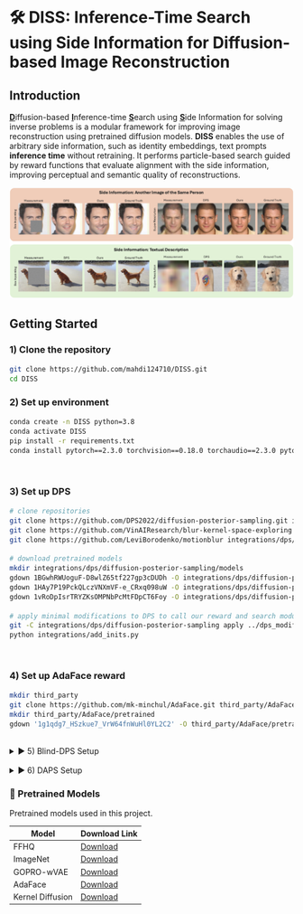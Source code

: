 # 🛠️ DISS: Inference-Time Search using Side Information for Diffusion-based Image Reconstruction

## Introduction
<ins>**D**</ins>iffusion-based <ins>**I**</ins>nference-time <ins>**S**</ins>earch using <ins>**S**</ins>ide Information for solving inverse problems is a modular framework for improving image reconstruction using pretrained diffusion models.
**DISS** enables the use of arbitrary side information, such as identity embeddings, text prompts **inference time** without retraining. It performs particle-based search guided by reward functions that evaluate alignment with the side information, improving perceptual and semantic quality of reconstructions.

<p align="center">
  <img src="images/teaser.jpg" alt="Teaser" width="800"/>
</p>

## Getting Started
### 1) Clone the repository
```bash
git clone https://github.com/mahdi124710/DISS.git
cd DISS
````

### 2) Set up environment
```bash
conda create -n DISS python=3.8
conda activate DISS
pip install -r requirements.txt
conda install pytorch==2.3.0 torchvision==0.18.0 torchaudio==2.3.0 pytorch-cuda=12.1 -c pytorch -c nvidia
````
<br />

### 3) Set up DPS
```bash
# clone repositories
git clone https://github.com/DPS2022/diffusion-posterior-sampling.git integrations/dps/diffusion-posterior-sampling
git clone https://github.com/VinAIResearch/blur-kernel-space-exploring integrations/dps/diffusion-posterior-sampling/bkse
git clone https://github.com/LeviBorodenko/motionblur integrations/dps/diffusion-posterior-sampling/motionblur

# download pretrained models
mkdir integrations/dps/diffusion-posterior-sampling/models
gdown 1BGwhRWUoguF-D8wlZ65tf227gp3cDUDh -O integrations/dps/diffusion-posterior-sampling/models/ffhq_10m.pt
gdown 1HAy7P19PckQLczVNXmVF-e_CRxq098uW -O integrations/dps/diffusion-posterior-sampling/models/imagenet256.pt
gdown 1vRoDpIsrTRYZKsOMPNbPcMtFDpCT6Foy -O integrations/dps/diffusion-posterior-sampling/bkse/experiments/pretrained/GOPRO_wVAE.pth

# apply minimal modifications to DPS to call our reward and search modules
git -C integrations/dps/diffusion-posterior-sampling apply ../dps_modifications.patch
python integrations/add_inits.py
````
<br />

### 4) Set up AdaFace reward
```bash
mkdir third_party
git clone https://github.com/mk-minchul/AdaFace.git third_party/AdaFace
mkdir third_party/AdaFace/pretrained
gdown '1g1qdg7_HSzkue7_VrW64fnWuHl0YL2C2' -O third_party/AdaFace/pretrained/adaface_ir50_ms1mv2.ckpt
````
<br />


<details>
<summary>▶️ 5) Blind-DPS Setup</summary>

<br>

```bash
# clone repositories
git clone https://github.com/BlindDPS/blind-dps.git integrations/blinddps/blind-dps
git clone https://github.com/LeviBorodenko/motionblur integrations/blinddps/blind-dps/motionblur

# download pretrained models
mkdir integrations/blinddps/blind-dps/models
gdown 1nAhgjU8C6DCkOLmWTuPIzA6PMNkNmE5Z -O integrations/blinddps/blind-dps/models/ffhq_10m.pt
gdown 11Xn8tsisCCIrv3aFyitmj55Sc13Wwb8j -O integrations/blinddps/blind-dps/models/kernel_checkpoint.pt

# apply minimal modifications to BlindDPS to call our reward and search modules
git -C integrations/blinddps/blind-dps/ apply ../blind_dps_modifications.patch
python integrations/add_inits.py
````

</details>

<br>

<details>
<summary>▶️ 6) DAPS Setup</summary>

<br>

```bash
# clone repositories
git clone https://github.com/zhangbingliang2019/DAPS.git integrations/daps/DAPS

# download pretrained models
mkdir integrations/daps/DAPS/checkpoints
gdown 1BGwhRWUoguF-D8wlZ65tf227gp3cDUDh -O integrations/daps/DAPS/checkpoints/ffhq256.pt

# apply minimal modifications to DAPS to call our reward and search modules
git -C integrations/daps/DAPS apply ../daps_modifications.patch
python integrations/add_inits.py
````

</details>


### 🔗 Pretrained Models
Pretrained models used in this project.

| Model            | Download Link                                                                                      |
|------------------|----------------------------------------------------------------------------------------------------|
| FFHQ             | [Download](https://drive.google.com/file/d/1BGwhRWUoguF-D8wlZ65tf227gp3cDUDh/view?usp=share_link)  |
| ImageNet         | [Download](https://drive.google.com/file/d/1HAy7P19PckQLczVNXmVF-e_CRxq098uW/view?usp=share_link)  |
| GOPRO-wVAE       | [Download](https://drive.google.com/file/d/1vRoDpIsrTRYZKsOMPNbPcMtFDpCT6Foy/view?usp=share_link)  |
| AdaFace          | [Download](https://drive.google.com/file/d/1g1qdg7_HSzkue7_VrW64fnWuHl0YL2C2/view?usp=share_link)  |
| Kernel Diffusion |  [Download](https://drive.google.com/file/d/11Xn8tsisCCIrv3aFyitmj55Sc13Wwb8j/view?usp=share_link) |

